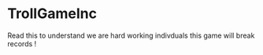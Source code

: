 # TrollGameInc
Read this to understand we are hard working indivduals
this game will break records !
